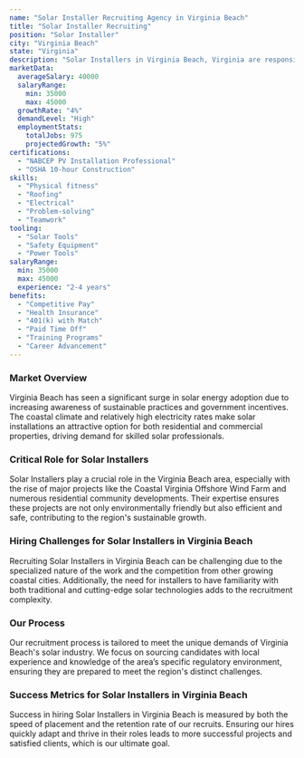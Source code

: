 ```yaml
---
name: "Solar Installer Recruiting Agency in Virginia Beach"
title: "Solar Installer Recruiting"
position: "Solar Installer"
city: "Virginia Beach"
state: "Virginia"
description: "Solar Installers in Virginia Beach, Virginia are responsible for assembling, installing, and maintaining solar panel systems on rooftops or other structures."
marketData:
  averageSalary: 40000
  salaryRange:
    min: 35000
    max: 45000
  growthRate: "4%"
  demandLevel: "High"
  employmentStats:
    totalJobs: 975
    projectedGrowth: "5%"
certifications:
  - "NABCEP PV Installation Professional"
  - "OSHA 10-hour Construction"
skills:
  - "Physical fitness"
  - "Roofing"
  - "Electrical"
  - "Problem-solving"
  - "Teamwork"
tooling:
  - "Solar Tools"
  - "Safety Equipment"
  - "Power Tools"
salaryRange:
  min: 35000
  max: 45000
  experience: "2-4 years"
benefits:
  - "Competitive Pay"
  - "Health Insurance"
  - "401(k) with Match"
  - "Paid Time Off"
  - "Training Programs"
  - "Career Advancement"
---
```


### Market Overview
Virginia Beach has seen a significant surge in solar energy adoption due to increasing awareness of sustainable practices and government incentives. The coastal climate and relatively high electricity rates make solar installations an attractive option for both residential and commercial properties, driving demand for skilled solar professionals.

### Critical Role for Solar Installers
Solar Installers play a crucial role in the Virginia Beach area, especially with the rise of major projects like the Coastal Virginia Offshore Wind Farm and numerous residential community developments. Their expertise ensures these projects are not only environmentally friendly but also efficient and safe, contributing to the region's sustainable growth.

### Hiring Challenges for Solar Installers in Virginia Beach
Recruiting Solar Installers in Virginia Beach can be challenging due to the specialized nature of the work and the competition from other growing coastal cities. Additionally, the need for installers to have familiarity with both traditional and cutting-edge solar technologies adds to the recruitment complexity.

### Our Process
Our recruitment process is tailored to meet the unique demands of Virginia Beach's solar industry. We focus on sourcing candidates with local experience and knowledge of the area’s specific regulatory environment, ensuring they are prepared to meet the region's distinct challenges.

### Success Metrics for Solar Installers in Virginia Beach
Success in hiring Solar Installers in Virginia Beach is measured by both the speed of placement and the retention rate of our recruits. Ensuring our hires quickly adapt and thrive in their roles leads to more successful projects and satisfied clients, which is our ultimate goal.